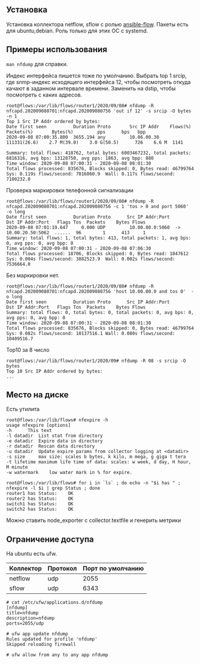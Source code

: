 ## Установка

Установка коллектора netflow, sflow с ролью [ansible-flow](https://github.com/v98765/ansible-flow). Пакеты есть для ubuntu,debian. Роль только для этих ОС с systemd.

## Примеры использования

`man nfdump` для справки.

Индекс интерфейса пишется тоже по умолчанию. Выбрать top 1 srcip, где snmp-индекс исходящего интерфейса 12, чтобы посмотреть откуда качают в заданном интервале времени. Заменить на dstip, чтобы посмотреть с каких адресов.
```text
root@flows:/var/lib/flows/router1/2020/09/08# nfdump -R nfcapd.202009080701:nfcapd.202009080756 'out if 12' -s srcip -O bytes -n 1
Top 1 Src IP Addr ordered by bytes:
Date first seen          Duration Proto       Src IP Addr    Flows(%)     Packets(%)       Bytes(%)         pps      bps   bpp
2020-09-08 07:00:35.800  3655.194 any         10.06.00.30   111331(26.6)    2.7 M(39.0)    3.0 G(50.5)      726    6.6 M  1141

Summary: total flows: 418762, total bytes: 6003467232, total packets: 6816316, avg bps: 13128750, avg pps: 1863, avg bpp: 880
Time window: 2020-09-08 07:00:31 - 2020-09-08 08:01:30
Total flows processed: 835676, Blocks skipped: 0, Bytes read: 46799764
Sys: 0.119s flows/second: 7016060.9  Wall: 0.117s flows/second: 7100232.0 
```

Проверка маркировки телефонной сигнализации
```text
root@flows:/var/lib/flows/router1/2020/09/08# nfdump -R nfcapd.202009080701:nfcapd.202009080756 -c 1 'tos > 0 and port 5060'  -o long
Date first seen          Duration Proto      Src IP Addr:Port          Dst IP Addr:Port   Flags Tos  Packets    Bytes Flows
2020-09-08 07:01:19.647     0.000 UDP         10.00.00.0:5060  ->      10.00.20.50:5062  ......  96        1      413     1
Summary: total flows: 1, total bytes: 413, total packets: 1, avg bps: 0, avg pps: 0, avg bpp: 0
Time window: 2020-09-08 07:00:31 - 2020-09-08 07:06:30
Total flows processed: 18706, Blocks skipped: 0, Bytes read: 1047612
Sys: 0.004s flows/second: 3882523.9  Wall: 0.002s flows/second: 7536664.0 
```

Без маркировки нет.
```text
root@flows:/var/lib/flows/router1/2020/09/08# nfdump -R nfcapd.202009080701:nfcapd.202009080756 'host 10.00.00.0 and tos 0'  -o long
Date first seen          Duration Proto      Src IP Addr:Port          Dst IP Addr:Port   Flags Tos  Packets    Bytes Flows
Summary: total flows: 0, total bytes: 0, total packets: 0, avg bps: 0, avg pps: 0, avg bpp: 0
Time window: 2020-09-08 07:00:31 - 2020-09-08 08:01:30
Total flows processed: 835676, Blocks skipped: 0, Bytes read: 46799764
Sys: 0.082s flows/second: 10137516.1 Wall: 0.080s flows/second: 10409516.7
```

Top10 за 8 число
```text
root@flows:/var/lib/flows/router1/2020/09# nfdump -R 08 -s srcip -O bytes
Top 10 Src IP Addr ordered by bytes:
...
```

## Место на диске

Есть утилита

```text
root@flows:/var/lib/flows# nfexpire -h
usage nfexpire [options] 
-h      This text
-l datadir  List stat from directory
-e datadir  Expire data in directory
-r datadir  Rescan data directory
-u datadir  Update expire params from collector logging at <datadir>
-s size     max size: scales b bytes, k kilo, m mega, g giga t tera
-t lifetime maximum life time of data: scales: w week, d day, H hour, M minute
-w watermark    low water mark in % for expire.

root@flows:/var/lib/flows# for i in `ls` ; do echo -n "$i has " ; nfexpire -l $i | grep Status ; done 
router1 has Status:    OK
router2 has Status:    OK
switch1 has Status:    OK
switch2 has Status:    OK
```

Можно ставить node_exporter с collector.textfile и генерить метрики

## Ограничение доступа

На ubuntu есть ufw.

Коллектор | Протокол | Порт по умолчанию
---|---|---
netflow | udp | 2055
sflow | udp | 6343

```text
# cat /etc/ufw/applications.d/nfdump 
[nfdump]
title=nfdump
description=nfdump
ports=2055/udp

# ufw app update nfdump
Rules updated for profile 'nfdump'
Skipped reloading firewall

# ufw allow from any to any app nfdump
```

